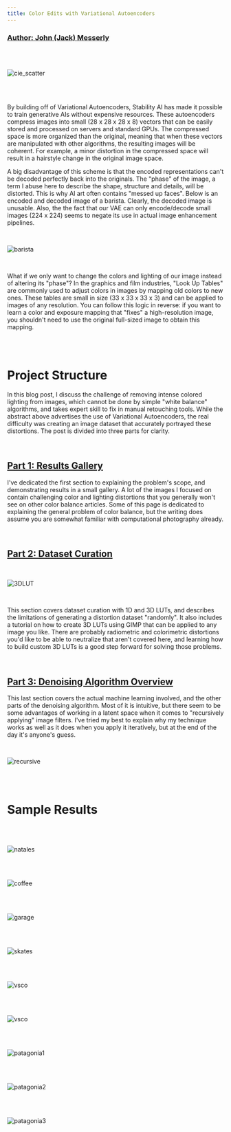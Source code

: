 ```yaml
---
title: Color Edits with Variational Autoencoders
---
```


### [Author: John (Jack) Messerly](https://www.linkedin.com/in/jack-messerly-567b9b96/)

<br>
<br>  


![cie_scatter](diagrams/model2.png)

<br>
<br>



By building off of Variational Autoencoders, Stability AI has made it possible to train generative AIs without expensive resources. These autoencoders compress images into small (28 x 28 x 28 x 8) vectors that can be easily stored and processed on servers and standard GPUs. The compressed space is more organized than the original, meaning that when these vectors are manipulated with other algorithms, the resulting images will be coherent. For example, a minor distortion in the compressed space will result in a hairstyle change in the original image space.

A big disadvantage of this scheme is that the encoded representations can't be decoded perfectly back into the originals. The "phase" of the image, a term I abuse here to describe the shape, structure and details, will be distorted. This is why AI art often contains "messed up faces". Below is an encoded and decoded image of a barista. Clearly, the decoded image is unusable. Also, the the fact that our VAE can only encode/decode small images (224 x 224) seems to negate its use in actual image enhancement pipelines.

<br>

![barista](diagrams/barista.png)

<br>

What if we only want to change the colors and lighting of our image instead of altering its "phase"? In the graphics and film industries, "Look Up Tables" are commonly used to adjust colors in images by mapping old colors to new ones. These tables are small in size (33 x 33 x 33 x 3) and can be applied to images of any resolution. You can follow this logic in reverse: if you want to learn a color and exposure mapping that "fixes" a high-resolution image, you shouldn't need to use the original full-sized image to obtain this mapping.                                    
 
<br>
<br>
     
# Project Structure

In this blog post, I discuss the challenge of removing intense colored lighting from images, which cannot be done by simple "white balance" algorithms, and takes expert skill to fix in manual retouching tools. While the abstract above advertises the use of Variational Autoencoders, the real difficulty was creating an image dataset that accurately portrayed these distortions. The post is divided into three parts for clarity.

<br>

## [Part 1: Results Gallery](https://messy-bytes.github.io/Advanced-ML-Color-Fixes/2023/04/29/P1.html)

I've dedicated the first section to explaining the problem's scope, and demonstrating results in a small gallery. A lot of the images I focused on contain challenging color and lighting distortions that you generally won't see on other color balance articles. Some of this page is dedicated to explaining the general problem of color balance, but the writing does assume you are somewhat familiar with computational photography already.

<br>

## [Part 2: Dataset Curation](https://messy-bytes.github.io/Advanced-ML-Color-Fixes/2023/05/03/P2.html)

<br>

![3DLUT](diagrams/3dlut.png)

<br>

This section covers dataset curation with 1D and 3D LUTs, and describes the limitations of generating a distortion dataset "randomly". It also includes a tutorial on how to create 3D LUTs using GIMP that can be applied to any image you like. There are probably radiometric and colorimetric distortions you'd like to be able to neutralize that aren't covered here, and learning how to build custom 3D LUTs is a good step forward for solving those problems.

<br>


## [Part 3: Denoising Algorithm Overview](https://messy-bytes.github.io/Advanced-ML-Color-Fixes/2023/05/05/P3.html)

This last section covers the actual machine learning involved, and the other parts of the denoising algorithm. Most of it is intuitive, but there seem to be some advantages of working in a latent space when it comes to "recursively applying" image filters. I've tried my best to explain why my technique works as well as it does when you apply it iteratively, but at the end of the day it's anyone's guess.

<br>

![recursive](diagrams/recursive.png)

<br>
<br>

# Sample Results

<br>
<br>

![natales](diagrams/natales.jpg)

<br>
<br>

![coffee](diagrams/coffee.png)

<br>
<br>

![garage](diagrams/garage.png)

<br>
<br>

![skates](diagrams/skates.png)

<br>
<br>

![vsco](diagrams/vsco.png)

<br>
<br>

![vsco](diagrams/greenlight.png)

<br>
<br>

![patagonia1](diagrams/patagonia1.png)

<br>
<br>

![patagonia2](diagrams/patagonia2.png)

<br>
<br>

![patagonia3](diagrams/patagonia3.png)
